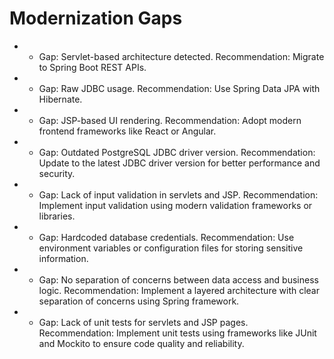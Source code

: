 # Modernization Gaps

- - Gap: Servlet-based architecture detected.
Recommendation: Migrate to Spring Boot REST APIs.
- - Gap: Raw JDBC usage.
Recommendation: Use Spring Data JPA with Hibernate.
- - Gap: JSP-based UI rendering.
Recommendation: Adopt modern frontend frameworks like React or Angular.
- - Gap: Outdated PostgreSQL JDBC driver version.
Recommendation: Update to the latest JDBC driver version for better performance and security.
- - Gap: Lack of input validation in servlets and JSP.
Recommendation: Implement input validation using modern validation frameworks or libraries.
- - Gap: Hardcoded database credentials.
Recommendation: Use environment variables or configuration files for storing sensitive information.
- - Gap: No separation of concerns between data access and business logic.
Recommendation: Implement a layered architecture with clear separation of concerns using Spring framework.
- - Gap: Lack of unit tests for servlets and JSP pages.
Recommendation: Implement unit tests using frameworks like JUnit and Mockito to ensure code quality and reliability.
